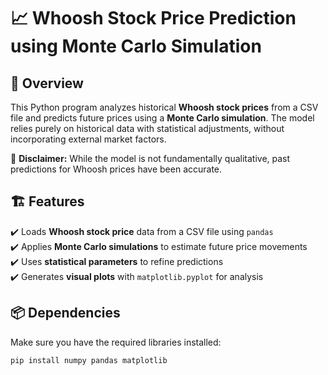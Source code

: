 # 📈 Whoosh Stock Price Prediction using Monte Carlo Simulation  

## 📌 Overview  
This Python program analyzes historical **Whoosh stock prices** from a CSV file and predicts future prices using a **Monte Carlo simulation**. The model relies purely on historical data with statistical adjustments, without incorporating external market factors.  

🚨 **Disclaimer:** While the model is not fundamentally qualitative, past predictions for Whoosh prices have been accurate.  

## 🏗️ Features  
✔️ Loads **Whoosh stock price** data from a CSV file using `pandas`  
✔️ Applies **Monte Carlo simulations** to estimate future price movements  
✔️ Uses **statistical parameters** to refine predictions  
✔️ Generates **visual plots** with `matplotlib.pyplot` for analysis  

## 📦 Dependencies  
Make sure you have the required libraries installed:  
```bash
pip install numpy pandas matplotlib
